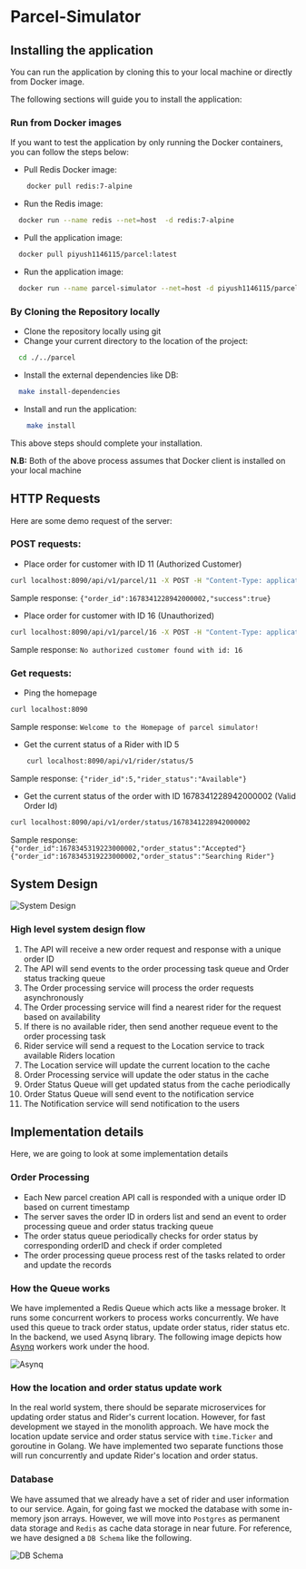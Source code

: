 # Parcel-Simulator

## Installing the application
You can run the application by cloning this to your local machine or directly from Docker image.

The following sections will guide you to install the application:

### Run from Docker images

If you want to test the application by only running the Docker containers, you can follow
the steps below:

- Pull Redis Docker image:
```bash
    docker pull redis:7-alpine
```

- Run the Redis image:
```bash
  docker run --name redis --net=host  -d redis:7-alpine
```

- Pull the application image:
```bash
  docker pull piyush1146115/parcel:latest
```

- Run the application image:
```bash
  docker run --name parcel-simulator --net=host -d piyush1146115/parcel:latest
```

### By Cloning the Repository locally

- Clone the repository locally using git
- Change your current directory to the location of the project:
```bash
  cd ./../parcel  
```

- Install the external dependencies like DB:
```bash
  make install-dependencies
```

- Install and run the application:
```bash
    make install
```

This above steps should complete your installation. 

**N.B:** Both of the above process assumes that Docker client is installed on your local machine

## HTTP Requests
Here are some demo request of the server:

### POST requests:

- Place order for customer with ID 11 (Authorized Customer)
```bash
curl localhost:8090/api/v1/parcel/11 -X POST -H "Content-Type: application/json" -d '{"receiver_name":"xyz", "receiver_number":"0131234131", "pickup_latitude":37.7749,"pickup_longitude":-122.4313,"dropoff_latitude":37.7886,"dropoff_longitude":-122.4314}'  
```
Sample response:
`{"order_id":1678341228942000002,"success":true}`

- Place order for customer with ID 16 (Unauthorized)
```bash
curl localhost:8090/api/v1/parcel/16 -X POST -H "Content-Type: application/json" -d '{"receiver_name":"xyz", "receiver_number":"0131234131", "pickup_latitude":37.7749,"pickup_longitude":-122.4313,"dropoff_latitude":37.7886,"dropoff_longitude":-122.4314}' 
```
Sample response:
`No authorized customer found with id: 16`

### Get requests:

- Ping the homepage
```bash
curl localhost:8090
```
Sample response:
`Welcome to the Homepage of parcel simulator!`

- Get the current status of a Rider with ID 5
```bash
    curl localhost:8090/api/v1/rider/status/5
```
Sample response: `{"rider_id":5,"rider_status":"Available"}`

- Get the current status of the order with ID 1678341228942000002 (Valid Order Id)
```bash
curl localhost:8090/api/v1/order/status/1678341228942000002
```
Sample response:
`{"order_id":1678345319223000002,"order_status":"Accepted"}`
`{"order_id":1678345319223000002,"order_status":"Searching Rider"}`

## System Design

![System Design](./media/system-design.png)

### High level system design flow

1. The API will receive a new order request and response with a unique order ID
2. The API will send events to the order processing task queue and Order status tracking queue
3. The Order processing service will process the order requests asynchronously
4. The Order processing service will find a nearest rider for the request based on availability
5. If there is no available rider, then send another requeue event to the order processing task
6. Rider service will send a request to the Location service to track available Riders location
7. The Location service will update the current location to the cache
8. Order Processing service will update the oder status in the cache
9. Order Status Queue will get updated status from the cache periodically
10. Order Status Queue will send event to the notification service
11. The Notification service will send notification to the users


## Implementation details

Here, we are going to look at some implementation details

### Order Processing
- Each New parcel creation API call is responded with a unique order ID based on current timestamp
- The server saves the order ID in orders list and send an event to order processing queue and order status tracking queue
- The order status queue periodically checks for order status by corresponding orderID and check if order completed
- The order processing queue process rest of the tasks related to order and update the records

### How the Queue works

We have implemented a Redis Queue which acts like a message broker. It runs some concurrent workers
to process works concurrently. We have used this queue to track order status, update order status, rider status etc.
In the backend, we used Asynq library. The following image depicts how [Asynq](https://github.com/hibiken/asynq) workers work under the hood.

![Asynq](./media/Asynq.png)

### How the location and order status update work

In the real world system, there should be separate microservices for updating order status 
and Rider's current location. However, for fast development we stayed in the
monolith approach. We have mock the location update service and order status service with `time.Ticker` and goroutine in Golang.
We have implemented two separate functions those will run concurrently and update Rider's location and order status.

### Database

We have assumed that we already have a set of rider and user information to our
service. Again, for going fast we mocked the database with some in-memory json arrays.
However, we will move into `Postgres` as permanent data storage and `Redis` as cache data
storage in near future. For reference, we have designed a `DB Schema` like the following. 

![DB Schema](./media/parcel.png)



